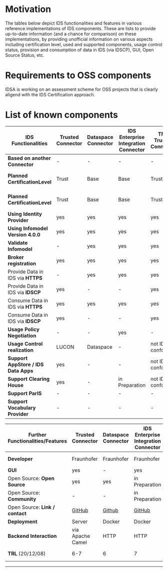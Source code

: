 # Motivation
The tables below depict IDS functionalities and features in various reference implementations of IDS components. These are lists to provide up-to-date information (and a chance for comparison) on these implementations, by providing unofficial information on various aspects including certification level, used and supported components, usage control status, provision and consumption of data in IDS (via IDSCP), GUI, Open Source Status, etc. 

# Requirements to OSS components
IDSA is working on an assessment scheme for OSS projects that is clearly aligend with the IDS Certification approach. 

# List of known components


IDS Functionalities  | Trusted Connector |	Dataspace Connector	| IDS Enterprise Integration Connector |	TNO Trusted Connector |	GEC  Connector| DIH Connector	| Orbiter Connector	| Open Data Connector	| OPC UA Factory Connector | Metadata-broker-open-core 
--- | --- | --- | --- | --- | --- | --- | --- | --- | --- | ---
**Based on another Connector** | -	| - |	- |	- |	- |	Trusted Connector |	-	| - |	Trusted Connector |
**Planned CertificationLevel**	|	Trust |	Base |	Base |	Trust |	Trust '(Base eval.)' |	Trust	| Trust+ |	Base |	Trust |
**Planned CertificationLevel**	|	Trust |	Base |	Base |	Trust |	Trust '(Base eval.)' |	Trust	| Trust+ |	Base |	Trust |
**Using Identity Provider**	|	yes |	yes |	yes	| yes |	yes |	own IdP |	own IdP(idento.one) |	yes |	yes |
**Using Infomodel Version 4.0.0** |	yes |	yes |	yes	| yes |	3.1.0 |	3.1.0 |	3.1.0 |	3.1.0 |	2.0.0 |
**Validate Infomodel** | - |	yes |	yes |	yes	| not IDS conform	| - |	yes | yes |	yes |
**Broker registration** | yes |	yes |	yes |	yes |	- |	yes |	- |	yes |	yes |
Provide Data in IDS via	**HTTPS** |	- | yes | yes |	yes |	yes |	yes	| not IDS conform	| yes |	not IDS conform |
Provide Data in IDS via **IDSCP** |	yes	| - |	- |	yes |	- |	yes |	- |	-	| - |
Consume Data in IDS via	**HTTPS**	| yes | yes | yes | yes | not IDS conform	| yes |	not IDS conform	| -	| not IDS conform |
Consume Data in IDS via **IDSCP**	|	yes |	- |	- |	yes |	- | yes | - | - | - |
**Usage Policy Negotiation**	|	- |	- |	yes |	-	| - |	- |	not IDS conform	| - |	- |
**Usage Control realization**	| LUCON	| Dataspace	| - |	not IDS conform	| -	| LUCON/MYDATA	| - |	-	| MYDATA |
**Support AppStore / IDS Data Apps**	|	yes | - |	-	| not IDS conform |	- |	- |	- |	- |	- |
**Support Clearing House** | yes | - |	in Preparation	| not IDS conform	| -	| yes |	- |	- |
**Support ParIS**	|	- |	- |	- |	- |	- | - | - | - | - |
**Support Vocabulary Provider**	|	- |	- |	- |	- |	- | - | - | - | - |


Further Functionalities/Features | Trusted Connector |	Dataspace Connector	| IDS Enterprise Integration Connector |	TNO Trusted Connector |	GEC  Connector| DIH Connector	| Orbiter Connector	| Open Data Connector	| OPC UA Factory Connector | Metadata-broker-open-core 
--- | --- | --- | --- | --- | --- | --- | --- | --- | --- | ---
**Developer** | Fraunhofer | Fraunhofer | Fraunhofer | TNO | German Edge Cloud	| T-Systems	| Orbiter	| Fraunhofer	| Fraunhofer | 
**GUI**	| yes |	- |	yes |	yes |	yes |	yes |	- |	yes |	yes |
Open Source: **Open Source**	| yes |	yes |	in Preparation |	- |	- |	yes |	- |	yes |	- |
Open Source: **Community**	|	- |	- |	in Preparation | - |	- | - | - | - | - |
Open Source: **Link / contact**	| [GitHub](https://github.com/industrial-data-space)	| [Github](https://github.com/FraunhoferISST/DataspaceConnector)	| [GitHub](https://github.com/International-Data-Spaces-Association/IDS-Enterprise-Integration-Connector)	| [TNO](maarten.kollenstart@tno.nl)	| GEC	| n.n 	| Truzzt	| [GitHub](https://github.com/public-data-space/ids-open-data-connector)	| [Fraunhofer-Gitlab](friedrich.volz@iosb.fraunhofer.de) | [GitHub](https://github.com/International-Data-Spaces-Association/metadata-broker-open-core)
**Deployment**|  Server	| Docker	| Docker	| Server/Docker/K8s	| Helm/Docker	| Server/Docker	| Docker	| Docker	| Server/Docker |
**Backend Interaction**	| via Apache Camel	| HTTP	| HTTP	| via Apache Camel (HTTP & Kafka) |	HTTP	| via Apache Camel	| HTTP |	HTTP	| via Apache Camel |
**TRL** (20/12/08)	| 6-7	| 6	| 7	| 6-7	| n.n.	| 5, (6 Q4/2020) |	n.n.	| 3-4	| 6-7 |


----

